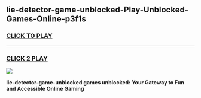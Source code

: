 
## lie-detector-game-unblocked-Play-Unblocked-Games-Online-p3f1s
<h3>
<a href="https://premium76.site?title=lie-detector-game-unblocked&ref=25A">CLICK TO PLAY</a></h3>
<hr>

<h3>
<a href="https://premium76.site?title=lie-detector-game-unblocked&ref=25A">CLICK 2 PLAY</a>
  
</h3>

<a href="https://premium76.site?title=lie-detector-game-unblocked&ref=25A"><img src="https://clearcache.store/games.png"></a>


**lie-detector-game-unblocked games unblocked: Your Gateway to Fun and Accessible Online Gaming**
